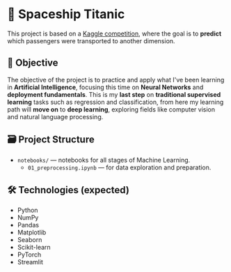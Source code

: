 # 🚀 Spaceship Titanic

This project is based on a [Kaggle competition](https://www.kaggle.com/competitions/spaceship-titanic), where the goal is to **predict** which passengers were transported to another dimension.

## 🎯 Objective

The objective of the project is to practice and apply what I've been learning in **Artificial Intelligence**, focusing this time on **Neural Networks** and **deployment fundamentals**. This is my **last step** on **traditional supervised learning** tasks such as regression and classification, from here my learning path will **move on** to **deep learning**, exploring fields like computer vision and natural language processing.

## 🗃 Project Structure

* `notebooks/` — notebooks for all stages of Machine Learning.
    * `01_preprocessing.ipynb` — for data exploration and preparation.

## 🛠 Technologies (expected)

* Python
* NumPy
* Pandas
* Matplotlib
* Seaborn
* Scikit-learn
* PyTorch
* Streamlit
